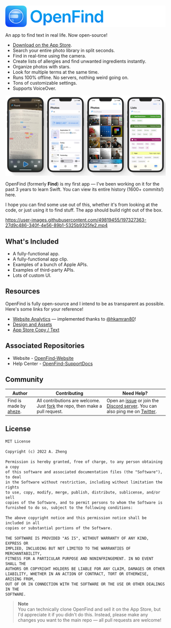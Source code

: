 ![OpenFind](Assets/GitHub/Header.png)

An app to find text in real life. Now open-source!

- [Download on the App Store](https://apps.apple.com/app/id6443969902).
- Search your entire photo library in split seconds.
- Find in real-time using the camera.
- Create lists of allergies and find unwanted ingredients instantly.
- Organize photos with stars.
- Look for multiple terms at the same time.
- Runs 100% offline. No servers, nothing weird going on.
- Tons of customizable settings.
- Supports VoiceOver.

![App preview](Assets/GitHub/Summary.png)


OpenFind (formerly **Find**) is my first app — I've been working on it for the past 3 years to learn Swift. You can view its entire history (1600+ commits!) here.

I hope you can find some use out of this, whether it's from looking at the code, or just using it to find stuff. The app should build right out of the box.

https://user-images.githubusercontent.com/49819455/197327363-27d9c486-340f-4e56-89b1-5325b9325fe2.mp4

## What's Included

- A fully-functional app.
- A fully-functional app clip.
- Examples of a bunch of Apple APIs.
- Examples of third-party APIs.
- Lots of custom UI.

## Resources

OpenFind is fully open-source and I intend to be as transparent as possible. Here's some links for your reference!

- [Website Analytics](https://umami.unisontech.org/share/HMMPoUZk/OpenFind) — implemented thanks to [@hkamran80](https://github.com/hkamran80)!
- [Design and Assets](https://www.figma.com/file/BDlT8osG95efPTRMe76aQh/OpenFind?node-id=0%3A1)
- [App Store Copy / Text](https://docs.google.com/document/d/1JufL_SMK0u8IVWj2Dru-Qoq7NJJHneQ8a7RtaRJaMec/edit?usp=sharing)

## Associated Repositories
- Website - [OpenFind-Website](https://github.com/aheze/OpenFind-Website)
- Help Center - [OpenFind-SupportDocs](https://github.com/aheze/OpenFind-SupportDocs)

## Community

Author | Contributing | Need Help?
--- | --- | ---
Find is made by [aheze](https://github.com/aheze). | All contributions are welcome. Just [fork](https://github.com/aheze/OpenFind/fork) the repo, then make a pull request. | Open an [issue](https://github.com/aheze/OpenFind/issues) or join the [Discord server](https://discord.com/invite/Pmq8fYcus2). You can also ping me on [Twitter](https://twitter.com/aheze0).

## License

```
MIT License

Copyright (c) 2022 A. Zheng

Permission is hereby granted, free of charge, to any person obtaining a copy
of this software and associated documentation files (the "Software"), to deal
in the Software without restriction, including without limitation the rights
to use, copy, modify, merge, publish, distribute, sublicense, and/or sell
copies of the Software, and to permit persons to whom the Software is
furnished to do so, subject to the following conditions:

The above copyright notice and this permission notice shall be included in all
copies or substantial portions of the Software.

THE SOFTWARE IS PROVIDED "AS IS", WITHOUT WARRANTY OF ANY KIND, EXPRESS OR
IMPLIED, INCLUDING BUT NOT LIMITED TO THE WARRANTIES OF MERCHANTABILITY,
FITNESS FOR A PARTICULAR PURPOSE AND NONINFRINGEMENT. IN NO EVENT SHALL THE
AUTHORS OR COPYRIGHT HOLDERS BE LIABLE FOR ANY CLAIM, DAMAGES OR OTHER
LIABILITY, WHETHER IN AN ACTION OF CONTRACT, TORT OR OTHERWISE, ARISING FROM,
OUT OF OR IN CONNECTION WITH THE SOFTWARE OR THE USE OR OTHER DEALINGS IN THE
SOFTWARE.
```

> **Note**  
> You can technically clone OpenFind and sell it on the App Store, but I'd appreciate it if you didn't do this. Instead, please make any changes you want to the main repo — all pull requests are welcome!


